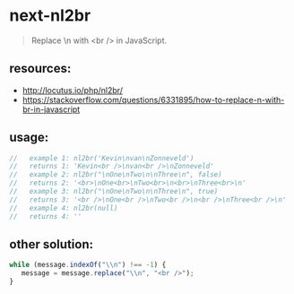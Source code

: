 # next-nl2br
> Replace \n with &lt;br /&gt; in JavaScript.


## resources:
+ http://locutus.io/php/nl2br/
+ https://stackoverflow.com/questions/6331895/how-to-replace-n-with-br-in-javascript

## usage:
```js
//   example 1: nl2br('Kevin\nvan\nZonneveld')
//   returns 1: 'Kevin<br />\nvan<br />\nZonneveld'
//   example 2: nl2br("\nOne\nTwo\n\nThree\n", false)
//   returns 2: '<br>\nOne<br>\nTwo<br>\n<br>\nThree<br>\n'
//   example 3: nl2br("\nOne\nTwo\n\nThree\n", true)
//   returns 3: '<br />\nOne<br />\nTwo<br />\n<br />\nThree<br />\n'
//   example 4: nl2br(null)
//   returns 4: ''
```


## other solution:
```js
while (message.indexOf("\\n") !== -1) {
   message = message.replace("\\n", "<br />");
}
```
